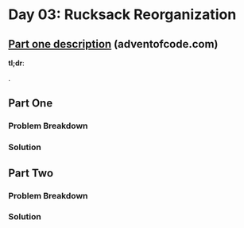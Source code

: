 # Day 03: Rucksack Reorganization

## [Part one description](https://adventofcode.com/2022/day/3) (adventofcode.com)

**tl;dr**:

.


## Part One

### Problem Breakdown

### Solution



## Part Two

### Problem Breakdown

### Solution